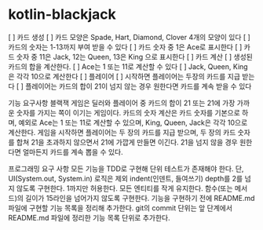 # kotlin-blackjack
[ ] 카드 생성
    [ ] 카드 모양은 Spade, Hart, Diamond, Clover 4개의 모양이 있다
    [ ] 카드의 숫자는 1-13까지 부여 받을 수 있다
    [ ] 카드 숫자 중 1은 Ace로 표시한다
    [ ] 카드 숫자 중 11은 Jack, 12는 Queen, 13은 King 으로 표시한다
[ ] 카드 계산
    [ ] 생성된 카드의 합을 계산한다.
    [ ] Ace는 1 또는 11로 계산할 수 있다
    [ ] Jack, Queen, King 은 각각 10으로 계산한다
[ ] 플레이어
    [ ] 시작하면 플레이어는 두장의 카드를 지급 받는다
    [ ] 플레이어는 카드의 합이 21이 넘지 않는 경우 원한다면 카드를 계속 받을 수 있다


기능 요구사항
블랙잭 게임은 딜러와 플레이어 중 카드의 합이 21 또는 21에 가장 가까운 숫자를 가지는 쪽이 이기는 게임이다.
카드의 숫자 계산은 카드 숫자를 기본으로 하며, 예외로 Ace는 1 또는 11로 계산할 수 있으며, King, Queen, Jack은 각각 10으로 계산한다.
게임을 시작하면 플레이어는 두 장의 카드를 지급 받으며, 두 장의 카드 숫자를 합쳐 21을 초과하지 않으면서 21에 가깝게 만들면 이긴다. 21을 넘지 않을 경우 원한다면 얼마든지 카드를 계속 뽑을 수 있다.

프로그래밍 요구 사항
모든 기능을 TDD로 구현해 단위 테스트가 존재해야 한다. 단, UI(System.out, System.in) 로직은 제외
indent(인덴트, 들여쓰기) depth를 2를 넘지 않도록 구현한다. 1까지만 허용한다.
모든 엔티티를 작게 유지한다.
함수(또는 메서드)의 길이가 15라인을 넘어가지 않도록 구현한다.
기능을 구현하기 전에 README.md 파일에 구현할 기능 목록을 정리해 추가한다.
git의 commit 단위는 앞 단계에서 README.md 파일에 정리한 기능 목록 단위로 추가한다.